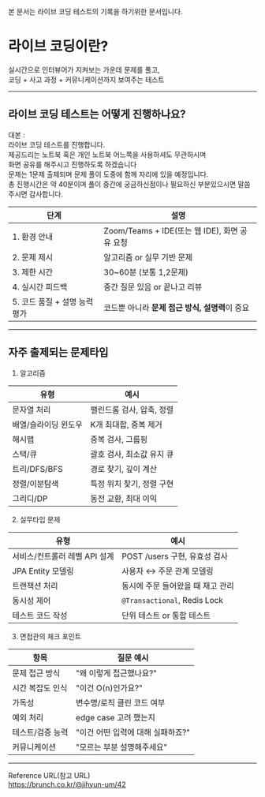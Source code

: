 본 문서는 라이브 코딩 테스트의 기록을 하기위한 문서입니다.

# 라이브 코딩이란?

실시간으로 인터뷰어가 지켜보는 가운데 문제를 풀고,  
코딩 + 사고 과정 + 커뮤니케이션까지 보여주는 테스트

---

## 라이브 코딩 테스트는 어떻게 진행하나요?
대본 :   
라이브 코딩 테스트를 진행합니다.  
제공드리는 노트북 혹은 개인 노트북 어느쪽을 사용하셔도 무관하시며  
화면 공유를 해주시고 진행하도록 하겠습니다  
문제는 1문제 출제되며 문제 풀이 도중에 함께 자리에 있을 예정입니다.  
총 진행시간은 약 40분이며 풀이 중간에 궁금하신점이나 필요하신 부분있으시면 말씀 주시면 감사합니다.  



| 단계                  | 설명                                   |
| ------------------- | ------------------------------------ |
| 1. 환경 안내            | Zoom/Teams + IDE(또는 웹 IDE), 화면 공유 요청 |
| 2. 문제 제시            | 알고리즘 or 실무 기반 문제                     |
| 3. 제한 시간            | 30~60분 (보통 1,2문제)                  |
| 4. 실시간 피드백          | 중간 질문 있음 or 끝나고 리뷰                   |
| 5. 코드 품질 + 설명 능력 평가 | 코드뿐 아니라 **문제 접근 방식, 설명력**이 중요        |

---

## 자주 출제되는 문제타입
1. 알고리즘

| 유형          | 예시              |
| ----------- | --------------- |
| 문자열 처리      | 팰린드롬 검사, 압축, 정렬 |
| 배열/슬라이딩 윈도우 | K개 최대합, 중복 제거   |
| 해시맵         | 중복 검사, 그룹핑      |
| 스택/큐        | 괄호 검사, 최소값 유지 큐 |
| 트리/DFS/BFS  | 경로 찾기, 깊이 계산    |
| 정렬/이분탐색     | 특정 위치 찾기, 정렬 구현 |
| 그리디/DP      | 동전 교환, 최대 이익    |


2. 실무타입 문제

| 유형                 | 예시                           |
| ------------------ | ---------------------------- |
| 서비스/컨트롤러 레벨 API 설계 | POST /users 구현, 유효성 검사       |
| JPA Entity 모델링     | 사용자 ↔ 주문 관계 모델링              |
| 트랜잭션 처리            | 동시에 주문 들어왔을 때 재고 관리          |
| 동시성 제어             | `@Transactional`, Redis Lock |
| 테스트 코드 작성          | 단위 테스트 or 통합 테스트             |


3. 면접관의 체크 포인트

 | 항목        | 질문 예시                |
| --------- | -------------------- |
| 문제 접근 방식  | "왜 이렇게 접근했나요?"       |
| 시간 복잡도 인식 | "이건 O(n)인가요?"        |
| 가독성       | 변수명/로직 클린 코드 여부      |
| 예외 처리     | edge case 고려 했는지     |
| 테스트/검증 능력 | "이건 어떤 입력에 대해 실패하죠?" |
| 커뮤니케이션    | "모르는 부분 설명해주세요"      |




---

Reference URL(참고 URL)  
https://brunch.co.kr/@jihyun-um/42
